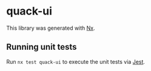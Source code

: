 # quack-ui

This library was generated with [Nx](https://nx.dev).

## Running unit tests

Run `nx test quack-ui` to execute the unit tests via [Jest](https://jestjs.io).
